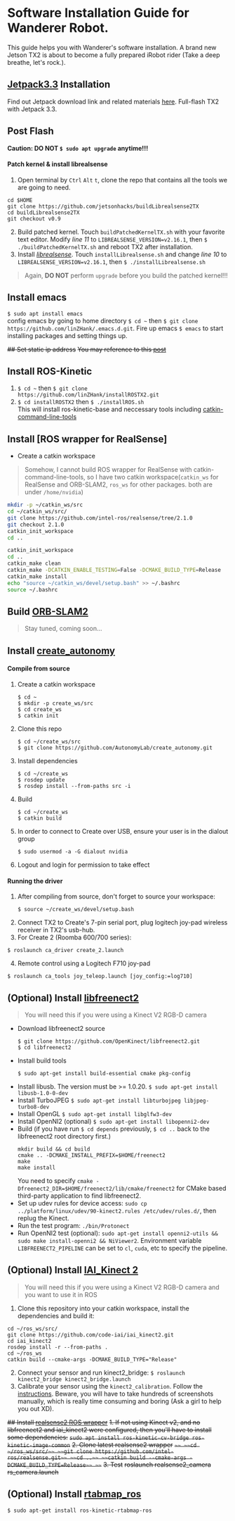 # Software Installation Guide for Wanderer Robot.
This guide helps you with Wanderer's software installation. A brand new Jetson TX2 is about to become a fully prepared iRobot rider (Take a deep breathe, let's rock.).

## [Jetpack3.3](https://developer.nvidia.com/embedded/jetpack) Installation
Find out Jetpack download link and related materials [here](https://developer.nvidia.com/embedded/downloads#?search=jetpack%203.3). Full-flash TX2 with Jetpack 3.3.

## Post Flash
**Caution: DO NOT `$ sudo apt upgrade` anytime!!!** 
#### Patch kernel \& install librealsense 
1. Open terminal by `Ctrl` `Alt` `t`, clone the repo that contains all the tools we are going to need.
```
cd $HOME
git clone https://github.com/jetsonhacks/buildLibrealsense2TX
cd buildLibrealsense2TX
git checkout v0.9
```
2. Build patched kernel. Touch `buildPatchedKernelTX.sh` with your favorite text editor. Modify *line 11* to `LIBREALSENSE_VERSION=v2.16.1`, then `$ ./buildPatchedKernelTX.sh` and reboot TX2 after installation.
3. Install *[librealsense](https://github.com/IntelRealSense/librealsense)*. Touch `installLibrealsense.sh` and change *line 10* to `LIBREALSENSE_VERSION=v2.16.1`, then `$ ./installLibrealsense.sh`
> Again, **DO NOT** perform `upgrade` before you build the patched kernel!!!

## Install emacs
`$ sudo apt install emacs`<br/>
config emacs by going to home directory `$ cd ~` then `$ git clone https://github.com/linZHank/.emacs.d.git`. Fire up emacs `$ emacs` to start installing packages and setting things up.

~~## Set static ip address~~
~~You may reference to this [post](https://devtalk.nvidia.com/default/topic/988803/jetson-tx1/how-to-set-tx1-to-use-static-ip-on-ethernet-port/post/5061512/#5061512)~~

## Install ROS-Kinetic
1. `$ cd ~` then `$ git clone https://github.com/linZHank/installROSTX2.git`<br/>
2. `$ cd installROSTX2` then `$ ./installROS.sh`<br/>
This will install ros-kinetic-base and neccessary tools including [catkin-command-line-tools](http://catkin-tools.readthedocs.io/en/latest/)</br>

## Install [ROS wrapper for RealSense]
- Create a catkin workspace 
> Somehow, I cannot build ROS wrapper for RealSense with catkin-command-line-tools, so I have two catkin workspace(`catkin_ws` for RealSense and ORB-SLAM2, `ros_ws` for other packages. both are under `/home/nvidia`)
```bash
mkdir -p ~/catkin_ws/src
cd ~/catkin_ws/src/
git clone https://github.com/intel-ros/realsense/tree/2.1.0
git checkout 2.1.0
catkin_init_workspace 
cd ..

```
```bash
catkin_init_workspace 
cd ..
catkin_make clean
catkin_make -DCATKIN_ENABLE_TESTING=False -DCMAKE_BUILD_TYPE=Release
catkin_make install
echo "source ~/catkin_ws/devel/setup.bash" >> ~/.bashrc
source ~/.bashrc
```

## Build [ORB-SLAM2](https://github.com/raulmur/ORB_SLAM2)
> Stay tuned, coming soon...

## Install [create_autonomy](https://github.com/AutonomyLab/create_autonomy.git)
#### Compile from source
1. Create a catkin workspace  
    ```
    $ cd ~
    $ mkdir -p create_ws/src  
    $ cd create_ws  
    $ catkin init  
    ```
2. Clone this repo  
    ```
    $ cd ~/create_ws/src
    $ git clone https://github.com/AutonomyLab/create_autonomy.git  
    ```
3. Install dependencies  
    ```
    $ cd ~/create_ws
    $ rosdep update  
    $ rosdep install --from-paths src -i  
    ```
4. Build  
    ```
    $ cd ~/create_ws
    $ catkin build
    ```
5. In order to connect to Create over USB, ensure your user is in the dialout group
    ```
    $ sudo usermod -a -G dialout nvidia
    ```
6. Logout and login for permission to take effect
#### Running the driver

1. After compiling from source, don't forget to source your workspace:  
    ```
    $ source ~/create_ws/devel/setup.bash
    ```
2. Connect TX2 to Create's 7-pin serial port, plug logitech joy-pad wireless receiver in TX2's usb-hub.
3. For Create 2 (Roomba 600/700 series):
```
$ roslaunch ca_driver create_2.launch
```
4. Remote control using a Logitech F710 joy-pad
```
$ roslaunch ca_tools joy_teleop.launch [joy_config:=log710]
```

## (Optional) Install [libfreenect2](https://github.com/OpenKinect/libfreenect2/blob/master/README.md#linux)
> You will need this if you were using a Kinect V2 RGB-D camera
* Download libfreenect2 source
    ```
    $ git clone https://github.com/OpenKinect/libfreenect2.git
    $ cd libfreenect2
    ```
* Install build tools
    ```
    $ sudo apt-get install build-essential cmake pkg-config
    ```
* Install libusb. The version must be >= 1.0.20.
    `$ sudo apt-get install libusb-1.0-0-dev`
* Install TurboJPEG
    `$ sudo apt-get install libturbojpeg libjpeg-turbo8-dev`
* Install OpenGL
    `$ sudo apt-get install libglfw3-dev`
* Install OpenNI2 (optional)
    `$ sudo apt-get install libopenni2-dev`
* Build (if you have run `$ cd depends` previously, `$ cd ..` back to the libfreenect2 root directory first.)
    ```
    mkdir build && cd build
    cmake .. -DCMAKE_INSTALL_PREFIX=$HOME/freenect2
    make
    make install
    ```
    You need to specify `cmake -Dfreenect2_DIR=$HOME/freenect2/lib/cmake/freenect2` for CMake based third-party application to find libfreenect2.
* Set up udev rules for device access: `sudo cp ../platform/linux/udev/90-kinect2.rules /etc/udev/rules.d/`, then replug the Kinect.
* Run the test program: `./bin/Protonect`
* Run OpenNI2 test (optional): `sudo apt-get install openni2-utils && sudo make install-openni2 && NiViewer2`. Environment variable `LIBFREENECT2_PIPELINE` can be set to `cl`, `cuda`, etc to specify the pipeline.

## (Optional) Install [IAI_Kinect 2](https://github.com/code-iai/iai_kinect2#install)
> You will need this if you were using a Kinect V2 RGB-D camera and you want to use it in ROS
1. Clone this repository into your catkin workspace, install the dependencies and build it:
```
cd ~/ros_ws/src/
git clone https://github.com/code-iai/iai_kinect2.git
cd iai_kinect2
rosdep install -r --from-paths .
cd ~/ros_ws
catkin build --cmake-args -DCMAKE_BUILD_TYPE="Release"
```
2. Connect your sensor and run kinect2_bridge:
`$ roslaunch kinect2_bridge kinect2_bridge.launch`
3. Calibrate your sensor using the `kinect2_calibration`. Follow the [instructions](https://github.com/code-iai/iai_kinect2/tree/master/kinect2_calibration#calibrating-the-kinect-one). Beware, you will have to take hundreds of screenshots manually, which is really time consuming and boring (Ask a girl to help you out XD). 

~~## Install [realsense2 ROS wrapper](https://github.com/intel-ros/realsense)~~
~~1. If not using Kinect v2, and no libfreenect2 and iai_kinect2 were configured, then you'll have to install some dependencies:~~
~~`sudo apt install ros-kinetic-cv-bridge ros-kinetic-image-common`~~
~~2. Clone latest realsense2 wrapper~~
~~```~~
~~cd ~/ros_ws/src/~~
~~git clone https://github.com/intel-ros/realsense.git~~
~~cd ..~~
~~catkin build --cmake-args -DCMAKE_BUILD_TYPE=Release~~
~~```~~
~~3. Test~~ 
~~roslaunch realsense2_camera rs_camera.launch~~

## (Optional) Install [rtabmap_ros](http://wiki.ros.org/rtabmap_ros)
`$ sudo apt-get install ros-kinetic-rtabmap-ros`
